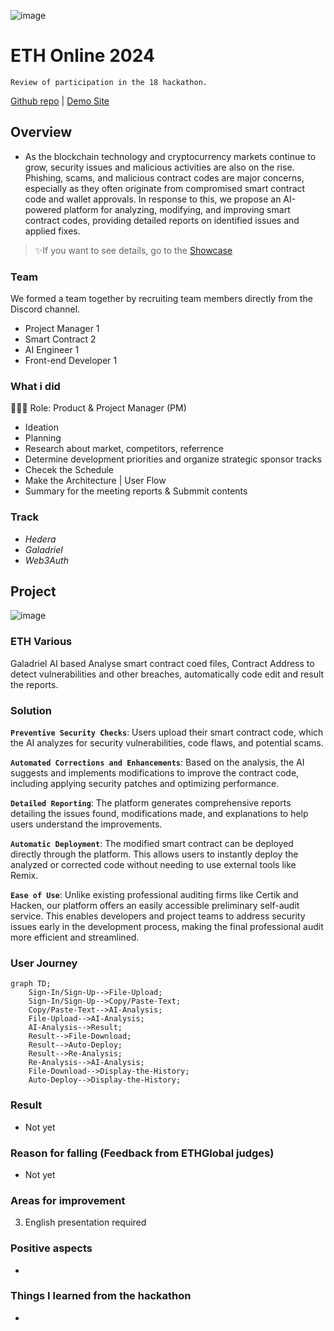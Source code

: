 ![image](https://github.com/user-attachments/assets/60da6a1f-ccf3-48ff-818d-e362ff12b915)

# ETH Online 2024
`Review of participation in the 18 hackathon.`

[Github repo](https://github.com/Julius-Ky/eth-global-various) | [Demo Site](https://eth-various.vercel.app/#)

## Overview
- As the blockchain technology and cryptocurrency markets continue to grow, security issues and malicious activities are also on the rise. Phishing, scams, and malicious contract codes are major concerns, especially as they often originate from compromised smart contract code and wallet approvals. 
In response to this, we propose an AI-powered platform for analyzing, modifying, and improving smart contract codes, providing detailed reports on identified issues and applied fixes.

> ✨If you want to see details, go to the [Showcase]()

### Team
We formed a team together by recruiting team members directly from the Discord channel.
- Project Manager 1
- Smart Contract 2
- AI Engineer 1
- Front-end Developer 1

### What i did
👨🏼‍💻 Role: Product & Project Manager (PM)
- Ideation
- Planning
- Research about market, competitors, referrence
- Determine development priorities and organize strategic sponsor tracks
- Checek the Schedule
- Make the Architecture | User Flow
- Summary for the meeting reports & Submmit contents

### Track
- *Hedera*
- *Galadriel*
- *Web3Auth*

## Project
![image](https://github.com/user-attachments/assets/094e784e-0832-4056-adee-f7f610351d0f)

### ETH Various

Galadriel AI based Analyse smart contract coed files, Contract Address to detect vulnerabilities and other breaches, automatically code edit and result the reports.

### Solution

**`Preventive Security Checks`**: Users upload their smart contract code, which the AI analyzes for security vulnerabilities, code flaws, and potential scams.

**`Automated Corrections and Enhancements`**: Based on the analysis, the AI suggests and implements modifications to improve the contract code, including applying security patches and optimizing performance.

**`Detailed Reporting`**: The platform generates comprehensive reports detailing the issues found, modifications made, and explanations to help users understand the improvements.

**`Automatic Deployment`**: The modified smart contract can be deployed directly through the platform. This allows users to instantly deploy the analyzed or corrected code without needing to use external tools like Remix.

**`Ease of Use`**: Unlike existing professional auditing firms like Certik and Hacken, our platform offers an easily accessible preliminary self-audit service. This enables developers and project teams to address security issues early in the development process, making the final professional audit more efficient and streamlined.

### User Journey
```mermaid
graph TD;
    Sign-In/Sign-Up-->File-Upload;
    Sign-In/Sign-Up-->Copy/Paste-Text;
    Copy/Paste-Text-->AI-Analysis;
    File-Upload-->AI-Analysis;
    AI-Analysis-->Result;
    Result-->File-Download;
    Result-->Auto-Deploy;
    Result-->Re-Analysis;
    Re-Analysis-->AI-Analysis;
    File-Download-->Display-the-History;
    Auto-Deploy-->Display-the-History;
```

### Result
- Not yet

### Reason for falling (Feedback from ETHGlobal judges)
- Not yet

### Areas for improvement
3) English presentation required

### Positive aspects
- 

### Things I learned from the hackathon
- 
